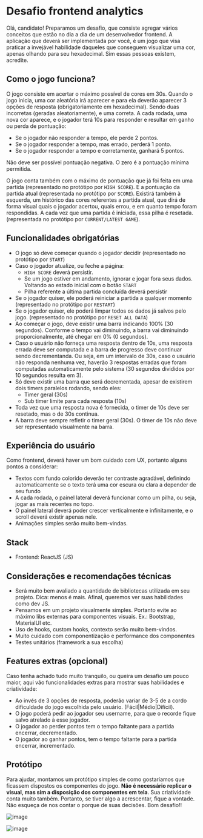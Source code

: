 # Desafio frontend analytics
Olá, candidato! Preparamos um desafio, que consiste agregar vários conceitos que estão no dia a dia de um desenvolvedor frontend. A aplicação que deverá ser implementada por você, é um jogo que visa praticar a invejável habilidade daqueles que conseguem visualizar uma cor, apenas olhando para seu hexadecimal. Sim essas pessoas existem, acredite.

## Como o jogo funciona?
O jogo consiste em acertar o máximo possível de cores em 30s. Quando o jogo inicia, uma cor aleatória irá aparecer e para ela deverão aparecer 3 opções de resposta (obrigatoriamente em hexadecimal). Sendo duas incorretas (geradas aleatoriamente), e uma correta.
A cada rodada, uma nova cor aparece, e o jogador terá 10s para responder e resultar em ganho ou perda de pontuação:
- Se o jogador não responder a tempo, ele perde 2 pontos.
- Se o jogador responder a tempo, mas errado, perderá 1 ponto.
- Se o jogador responder a tempo e corretamente, ganhará 5 pontos.

Não deve ser possível pontuação negativa. O zero é a pontuação mínima permitida.

O jogo conta também com o máximo de pontuação que já foi feita em uma partida (representado no protótipo por `HIGH SCORE`).
E a pontuação da partida atual (representada no protótipo por `SCORE`).
Existirá também à esquerda, um histórico das cores referentes a partida atual, que dirá de forma visual quais o jogador acertou, quais errou, e em quanto tempo foram respondidas. A cada vez que uma partida é iniciada, essa pilha é resetada. (representada no protótipo por `CURRENT/LATEST GAME`).

## Funcionalidades obrigatórias
- O jogo só deve começar quando o jogador decidir (representado no protótipo por `START`)
- Caso o jogador atualize, ou feche a página:
  - `HIGH SCORE` deverá persistir.
  - Se um jogo estiver em andamento, ignorar e jogar fora seus dados. Voltando ao estado inicial com o botão `START`
  - Pilha referente a última partida concluída deverá persistir
- Se o jogador quiser, ele poderá reiniciar a partida a qualquer momento (representado no protótipo por `RESTART`)
- Se o jogador quiser, ele poderá limpar todos os dados já salvos pelo jogo. (representado no protótipo por `RESET ALL DATA`)
- Ao começar o jogo, deve existir uma barra indicando 100% (30 segundos). Conforme o tempo vai diminuindo, a barra vai diminuindo proporcionalmente, até chegar em 0% (0 segundos).
- Caso o usuário não forneça uma resposta dentro de 10s, uma resposta errada deve ser computada e a barra de progresso deve continuar sendo decrementanda. Ou seja, em um intervalo de 30s, caso o usuário não responda nenhuma vez, haverão 3 respostas erradas que foram computadas automaticamente pelo sistema (30 segundos divididos por 10 segundos resulta em 3).
- Só deve existir uma barra que será decrementada, apesar de existirem dois timers paralelos rodando, sendo eles:
  - Timer geral (30s)
  - Sub timer limite para cada resposta (10s)
- Toda vez que uma resposta nova é fornecida, o timer de 10s deve ser resetado, mas o de 30s continua.
- A barra deve sempre refletir o timer geral (30s). O timer de 10s não deve ser representado visualmente na barra.

## Experiência do usuário
Como frontend, deverá haver um bom cuidado com UX, portanto alguns pontos a considerar:
- Textos com fundo colorido deverão ter contraste agradável, definindo automaticamente se o texto terá uma cor escura ou clara a depender de seu fundo
- A cada rodada, o painel lateral deverá funcionar como um pilha, ou seja, jogar as mais recentes no topo.
- O painel lateral deverá poder crescer verticalmente e infinitamente, e o scroll deverá existir apenas nele.
- Animações simples serão muito bem-vindas.

## Stack
- Frontend: ReactJS (JS)

## Considerações e recomendações técnicas
- Será muito bem avaliado a quantidade de bibliotecas utilizada em seu projeto. Dica: menos é mais. Afinal, queremos ver suas habilidades como dev JS.
- Pensamos em um projeto visualmente simples. Portanto evite ao máximo libs externas para componentes visuais. Ex.: Bootstrap, MaterialUI etc.
- Uso de hooks, custom hooks, contexto serão muito bem-vindos.
- Muito cuidado com componentização e performance dos componentes
- Testes unitários (framework a sua escolha)

## Features extras (opcional)
Caso tenha achado tudo muito tranquilo, ou queira um desafio um pouco maior, aqui vão funcionalidades extras para mostrar suas habilidades e criatividade:
- Ao invés de 3 opções de resposta, poderão variar de 3-5 de a cordo dificuldade do jogo escolhida pelo usuário. (Fácil|Médio|Difícil).
- O jogo poderá pedir ao jogador seu username, para que o recorde fique salvo atrelado à esse jogador.
- O jogador ao perder pontos tem o tempo faltante para a partida encerrar, decrementado.
- O jogador ao ganhar pontos, tem o tempo faltante para a partida encerrar, incrementado.

## Protótipo
Para ajudar, montamos um protótipo simples de como gostaríamos que ficassem dispostos os componentes do jogo. **Não é necessário replicar o visual, mas sim a disposição dos componentes em tela**. 
Sua criatividade conta muito também. Portanto, se tiver algo a acrescentar, fique a vontade. Não esqueça de nos contar o porque de suas decisões.
Bom desafio!!

![image](https://user-images.githubusercontent.com/47633508/195155499-50b2a888-5810-4a91-8d98-99c6dceac268.png)

![image](https://github.com/gustavoittner/AnalyticsDesafioFront/assets/47633508/c9cf541b-58bd-4429-bf02-1f547dafa27d)
